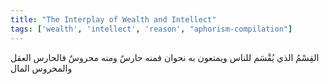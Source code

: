 ```yaml
---
title: "The Interplay of Wealth and Intellect"
tags: ['wealth', 'intellect', 'reason', "aphorism-compilation"]
---
```


 القِسْمُ الذي يُقْسَم للناس ويمتعون به نحوان فمنه حارسٌ ومنه محروسٌ فالحارس العقل والمحروس المال

